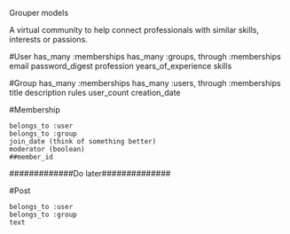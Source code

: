 Grouper models

A virtual community to help connect professionals with similar skills, interests or passions.

#User
    has_many :memberships
    has_many :groups, through :memberships
    email
    password_digest
    profession
    years_of_experience
    skills

#Group
    has_many :memberships
    has_many :users, through :memberships
    title
    description
    rules
    user_count
    creation_date


#Membership

    belongs_to :user
    belongs_to :group
    join_date (think of something better)
    moderator (boolean)
    ##member_id


#############Do later##############

#Post

    belongs_to :user
    belongs_to :group
    text